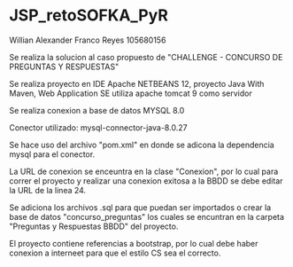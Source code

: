 # JSP_retoSOFKA_PyR
Willian Alexander Franco Reyes 105680156

Se realiza la solucion al caso propuesto de "CHALLENGE - CONCURSO DE PREGUNTAS Y RESPUESTAS"

Se realiza proyecto en IDE Apache NETBEANS 12, proyecto Java With  Maven, Web Application
SE utiliza apache tomcat 9 como servidor

Se realiza conexion a base de datos MYSQL 8.0

Conector utilizado: mysql-connector-java-8.0.27

Se hace uso del archivo "pom.xml" en donde se adicona la dependencia mysql para el conector.

La URL de conexion se enceuntra en la clase "Conexion", por lo cual para correr el proyecto y realizar una conexion exitosa a la BBDD se debe editar la URL de la linea 24.

Se adiciona los archivos .sql para que puedan ser importados o crear la base de datos "concurso_preguntas" los cuales se encuntran en la carpeta "Preguntas y Respuestas BBDD" del proyecto. 

El proyecto contiene referencias a bootstrap, por lo cual debe haber conexion a interneet para que el estilo CS sea el correcto.
